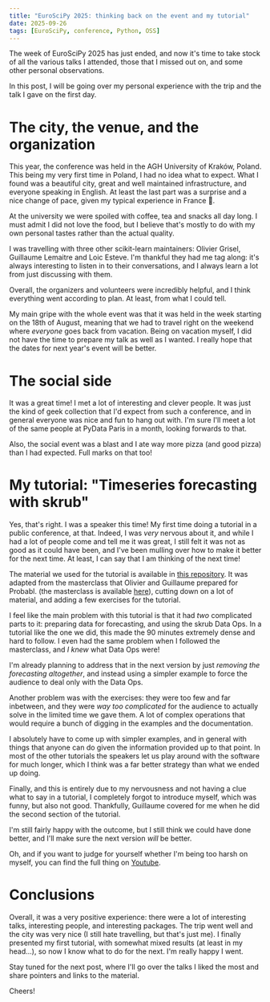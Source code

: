 ```yaml
---
title: "EuroSciPy 2025: thinking back on the event and my tutorial"
date: 2025-09-26
tags: [EuroSciPy, conference, Python, OSS]
---
```


The week of EuroSciPy 2025 has just ended, and now it's time to take stock of all
the various talks I attended, those that I missed out on, and some other personal
observations.

In this post, I will be going over my personal experience with the trip and the 
talk I gave on the first day. 

# The city, the venue, and the organization
This year, the conference was held in the AGH University of Kraków, Poland.
This being my very first time in Poland, I had no idea what to expect. What I 
found was a beautiful city, great and well maintained infrastructure, and everyone 
speaking in English. At least the last part was a surprise and a nice change of 
pace, given my typical experience in France 🙈.

At the university we were spoiled with coffee, tea and snacks all day long. I must
admit I did not love the food, but I believe that's mostly to do with my own
personal tastes rather than the actual quality. 

I was travelling with three other scikit-learn maintainers: Olivier Grisel, Guillaume
Lemaitre and Loic Esteve. I'm thankful they had me tag along: it's always
interesting to listen in to their conversations, and I always learn a lot from 
just discussing with them. 

Overall, the organizers and volunteers were incredibly helpful, and I think
everything went according to plan. At least, from what I could tell.

My main gripe with the whole event was that it was held in the week starting on the
18th of August, meaning that we had to travel right on the weekend where _everyone_
goes back from vacation. Being on vacation myself, I did not have the time to 
prepare my talk as well as I wanted. I really hope that the dates for next year's
event will be better. 

# The social side
It was a great time! I met a lot of interesting and clever people. It was just the
kind of geek collection that I'd expect from such a conference, and in general 
everyone was nice and fun to hang out with. I'm sure I'll meet a lot of the same
people at PyData Paris in a month, looking forwards to that. 

Also, the social event was a blast and I ate way more pizza (and good pizza) than
I had expected. Full marks on that too!

# My tutorial: "Timeseries forecasting with skrub" 
Yes, that's right. I was a speaker this time! My first time doing a tutorial in a
public conference, at that. Indeed, I was _very_ nervous about it, and while I 
had a lot of people come and tell me it was great, I still felt it was not as good
as it could have been, and I've been mulling over how to make it better for the 
next time. At least, I can say that I am thinking of the next time! 

The material we used for the tutorial is available in
[this repository](https://github.com/skrub-data/EuroSciPy2025). It was adapted
from the masterclass that Olivier and Guillaume prepared for Probabl.
(the masterclass is available [here](https://github.com/probabl-ai/forecasting)),
cutting down on a lot of material, and adding a few exercises for the tutorial. 

I feel like the main problem with this tutorial is that it had _two_ complicated
parts to it: preparing data for forecasting, and using the skrub Data Ops. In a 
tutorial like the one we did, this made the 90 minutes extremely dense and hard 
to follow. I even had the same problem when I followed the masterclass, and _I knew_
what Data Ops were! 

I'm already planning to address that in the next version by just _removing the 
forecasting altogether_, and instead using a simpler example to force the audience
to deal only with the Data Ops. 

Another problem was with the exercises: they were too few and far inbetween, and 
they were _way too complicated_ for the audience to actually solve in the limited
time we gave them. A lot of complex operations that would require a bunch of 
digging in the examples and the documentation.

I absolutely have to come up with simpler examples, and in general with things that
anyone can do given the information provided up to that point. In most of the other
tutorials the speakers let us play around with the software for much longer, which
I think was a far better strategy than what we ended up doing. 

Finally, and this is entirely due to my nervousness and not having a clue what to
say in a tutorial, I completely forgot to introduce myself, which was funny, but
also not good. Thankfully, Guillaume covered for me when he did the second
section of the tutorial. 

I'm still fairly happy with the outcome, but I still think we could have done better,
and I'll make sure the next version _will_ be better. 

Oh, and if you want to judge for yourself whether I'm being too harsh on myself, 
you can find the full thing on [Youtube](https://www.youtube.com/watch?v=hbmfiBX5zZc).

# Conclusions
Overall, it was a very positive experience: there were a lot of interesting talks,
interesting people, and interesting packages. The trip went well and the city was 
very nice (I still hate travelling, but that's just me). I finally presented my 
first tutorial, with somewhat mixed results (at least in my head...), so now I know
what to do for the next. I'm really happy I went. 

Stay tuned for the next post, where I'll go over the talks I liked the most and 
share pointers and links to the material. 

Cheers! 